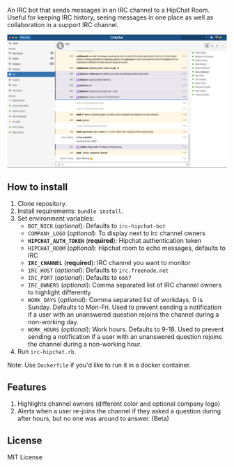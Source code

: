 An IRC bot that sends messages in an IRC channel to a HipChat Room. Useful for keeping IRC history, seeing messages in one place as well as collaboration in a support IRC channel.

![IRC-Hipchat-Integration](/screenshots/irc-hipchat-integration.png?raw=true "IRC-Hipchat-Integration Screnshot")

How to install
------------
1. Clone repository.
2. Install requirements: `bundle install`.
3. Set environment variables:
    - `BOT_NICK` (*optional*): Defaults to `irc-hipchat-bot`
    - `COMPANY_LOGO` (*optional*): To display next to irc channel owners
    - **`HIPCHAT_AUTH_TOKEN`** (**required**): Hipchat authentication token
    - `HIPCHAT_ROOM` (*optional*): Hipchat room to echo messages, defaults to IRC
    - **`IRC_CHANNEL`** (**required**): IRC channel you want to monitor
    - `IRC_HOST` (*optional*): Defaults to `irc.freenode.net`
    - `IRC_PORT` (*optional*): Defaults to `6667`
    - `IRC_OWNERS` (*optional*): Comma separated list of IRC channel owners to highlight differently
    - `WORK_DAYS` (*optional*): Comma separated list of workdays. 0 is Sunday. Defaults to Mon-Fri. Used to prevent sending a notification if a user with an unanswered question rejoins the channel during a non-working day.
    - `WORK_HOURS` (*optional*): Work hours. Defaults to 9-18. Used to prevent sending a notification if a user with an unanswered question rejoins the channel during a non-working hour.
4. Run `irc-hipchat.rb`.

Note: Use `Dockerfile` if you'd like to run it in a docker container.

Features
------------
1. Highlights channel owners (different color and optional company logo)
2. Alerts when a user re-joins the channel if they asked a question during after hours, but no one was around to answer. (Beta)


License
------------
MIT License
